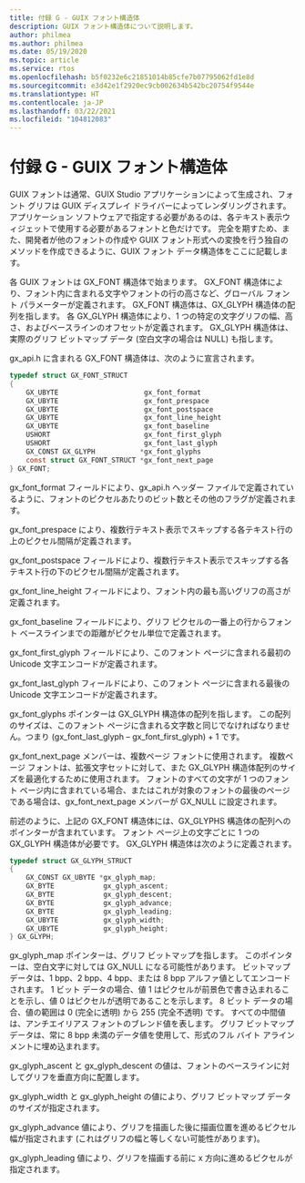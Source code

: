 ```yaml
---
title: 付録 G - GUIX フォント構造体
description: GUIX フォント構造体について説明します。
author: philmea
ms.author: philmea
ms.date: 05/19/2020
ms.topic: article
ms.service: rtos
ms.openlocfilehash: b5f0232e6c21851014b85cfe7b07795062fd1e8d
ms.sourcegitcommit: e3d42e1f2920ec9cb002634b542bc20754f9544e
ms.translationtype: HT
ms.contentlocale: ja-JP
ms.lasthandoff: 03/22/2021
ms.locfileid: "104812083"
---
```

# <a name="appendix-g---guix-font-structure"></a>付録 G - GUIX フォント構造体

GUIX フォントは通常、GUIX Studio アプリケーションによって生成され、フォント グリフは GUIX ディスプレイ ドライバーによってレンダリングされます。 アプリケーション ソフトウェアで指定する必要があるのは、各テキスト表示ウィジェットで使用する必要があるフォントと色だけです。 完全を期すため、また、開発者が他のフォントの作成や GUIX フォント形式への変換を行う独自のメソッドを作成できるように、GUIX フォント データ構造体をここに記載します。

各 GUIX フォントは GX_FONT 構造体で始まります。 GX_FONT 構造体により、フォント内に含まれる文字やフォントの行の高さなど、グローバル フォント パラメーターが定義されます。 GX_FONT 構造体は、GX_GLYPH 構造体の配列を指します。 各 GX_GLYPH 構造体により、1 つの特定の文字グリフの幅、高さ、およびベースラインのオフセットが定義されます。 GX_GLYPH 構造体は、実際のグリフ ビットマップ データ (空白文字の場合は NULL) も指します。

gx_api.h に含まれる GX_FONT 構造体は、次のように宣言されます。

```c
typedef struct GX_FONT_STRUCT
{
    GX_UBYTE                     gx_font_format
    GX_UBYTE                     gx_font_prespace
    GX_UBYTE                     gx_font_postspace
    GX_UBYTE                     gx_font_line_height 
    GX_UBYTE                     gx_font_baseline
    USHORT                       gx_font_first_glyph
    USHORT                       gx_font_last_glyph 
    GX_CONST GX_GLYPH           *gx_font_glyphs
    const struct GX_FONT_STRUCT *gx_font_next_page
} GX_FONT;
```

gx_font_format フィールドにより、gx_api.h ヘッダー ファイルで定義されているように、フォントのピクセルあたりのビット数とその他のフラグが定義されます。

gx_font_prespace により、複数行テキスト表示でスキップする各テキスト行の上のピクセル間隔が定義されます。

gx_font_postspace フィールドにより、複数行テキスト表示でスキップする各テキスト行の下のピクセル間隔が定義されます。

gx_font_line_height フィールドにより、フォント内の最も高いグリフの高さが定義されます。

gx_font_baseline フィールドにより、グリフ ピクセルの一番上の行からフォント ベースラインまでの距離がピクセル単位で定義されます。

gx_font_first_glyph フィールドにより、このフォント ページに含まれる最初の Unicode 文字エンコードが定義されます。

gx_font_last_glyph フィールドにより、このフォント ページに含まれる最後の Unicode 文字エンコードが定義されます。

gx_font_glyphs ポインターは GX_GLYPH 構造体の配列を指します。 この配列のサイズは、このフォント ページに含まれる文字数と同じでなければなりません。つまり (gx_font_last_glyph – gx_font_first_glyph) + 1 です。

gx_font_next_page メンバーは、複数ページ フォントに使用されます。 複数ページ フォントは、拡張文字セットに対して、また GX_GLYPH 構造体配列のサイズを最適化するために使用されます。 フォントのすべての文字が 1 つのフォント ページ内に含まれている場合、またはこれが対象のフォントの最後のページである場合は、gx_font_next_page メンバーが GX_NULL に設定されます。

前述のように、上記の GX_FONT 構造体には、GX_GLYPHS 構造体の配列へのポインターが含まれています。 フォント ページ上の文字ごとに 1 つの GX_GLYPH 構造体が必要です。 GX_GLYPH 構造体は次のように定義されます。

```c
typedef struct GX_GLYPH_STRUCT
{
    GX_CONST GX_UBYTE *gx_glyph_map;
    GX_BYTE            gx_glyph_ascent;
    GX_BYTE            gx_glyph_descent;
    GX_BYTE            gx_glyph_advance;
    GX_BYTE            gx_glyph_leading;
    GX_UBYTE           gx_glyph_width;
    GX_UBYTE           gx_glyph_height;
} GX_GLYPH;
```

gx_glyph_map ポインターは、グリフ ビットマップを指します。 このポインターは、空白文字に対しては GX_NULL になる可能性があります。 ビットマップ データは、1 bpp、2 bpp、4 bpp、または 8 bpp アルファ値としてエンコードされます。 1 ビット データの場合、値 1 はピクセルが前景色で書き込まれることを示し、値 0 はピクセルが透明であることを示します。 8 ビット データの場合、値の範囲は 0 (完全に透明) から 255 (完全不透明) です。 すべての中間値は、アンチエイリアス フォントのブレンド値を表します。 グリフ ビットマップ データは、常に 8 bpp 未満のデータ値を使用して、形式のフル バイト アラインメントに埋め込まれます。

gx_glyph_ascent と gx_glyph_descent の値は、フォントのベースラインに対してグリフを垂直方向に配置します。

gx_glyph_width と gx_glyph_height の値により、グリフ ビットマップ データのサイズが指定されます。

gx_glyph_advance 値により、グリフを描画した後に描画位置を進めるピクセル幅が指定されます (これはグリフの幅と等しくない可能性があります)。

gx_glyph_leading 値により、グリフを描画する前に x 方向に進めるピクセルが指定されます。